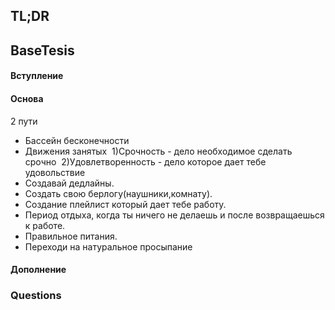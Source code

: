 ## TL;DR

## BaseTesis
#### Вступление


#### Основа
2 пути  
- Бассейн бесконечности 
- Движения занятых 
1)Срочность - дело необходимое сделать срочно 
2)Удовлетворенность - дело которое дает тебе удовольствие 
- Создавай дедлайны. 
- Создать свою берлогу(наушники,комнату). 
- Создание плейлист который дает тебе работу. 
- Период отдыха, когда ты ничего не делаешь и после возвращаешься к работе. 
- Правильное питания. 
- Переходи на натуральное просыпание

#### Дополнение

### Questions
